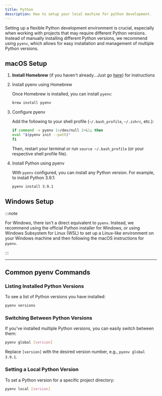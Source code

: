 ```yaml
---
title: Python
description: How to setup your local machine for python development.
--- 
```


Setting up a flexible Python development environment is crucial, especially when working with projects that may require different Python versions. Instead of manually installing different Python versions, we recommend using `pyenv`, which allows for easy installation and management of multiple Python versions.

## macOS Setup

1. **Install Homebrew** (if you haven't already...Just go [here](/dev/laptop#homebrew)) for instructions

2. Install pyenv using Homebrew

    Once Homebrew is installed, you can install `pyenv`:

    ```bash
    brew install pyenv
    ```

3. Configure pyenv

    Add the following to your shell profile (`~/.bash_profile`, `~/.zshrc`, etc.):

    ```bash
    if command -v pyenv 1>/dev/null 2>&1; then
    eval "$(pyenv init --path)"
    fi
    ```

    Then, restart your terminal or run `source ~/.bash_profile` (or your respective shell profile file).

4. Install Python using pyenv

    With `pyenv` configured, you can install any Python version. For example, to install Python 3.9.1:

    ```bash
    pyenv install 3.9.1
    ```

## Windows Setup

:::note

For Windows, there isn't a direct equivalent to `pyenv`. Instead, we recommend using the official Python installer for Windows, or using Windows Subsystem for Linux (WSL) to set up a Linux-like environment on your Windows machine and then following the macOS instructions for `pyenv`.

:::

---

## Common pyenv Commands

### Listing Installed Python Versions

To see a list of Python versions you have installed:

```bash
pyenv versions
```

### Switching Between Python Versions

If you've installed multiple Python versions, you can easily switch between them:

```bash
pyenv global [version]
```

Replace `[version]` with the desired version number, e.g., `pyenv global 3.9.1`.

### Setting a Local Python Version

To set a Python version for a specific project directory:

```bash
pyenv local [version]
```
